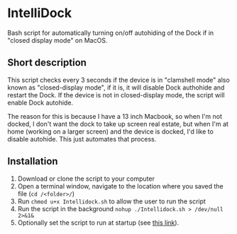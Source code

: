 # IntelliDock
Bash script for automatically turning on/off autohiding of the Dock if in "closed display mode" on MacOS.

## Short description
This script checks every 3 seconds if the device is in "clamshell mode" also known as "closed-display mode", if it is, it will disable Dock authohide and restart the Dock. If the device is not in closed-display mode, the script will enable Dock autohide.

The reason for this is because I have a 13 inch Macbook, so when I'm not docked, I don't want the dock to take up screen real estate, but when I'm at home (working on a larger screen) and the device is docked, I'd like to disable autohide. This just automates that process.

## Installation
1. Download or clone the script to your computer
2. Open a terminal window, navigate to the location where you saved the file (`cd /<folder>/`)
3. Run `chmod u+x Intellidock.sh` to allow the user to run the script
4. Run the script in the background `nohup ./Intellidock.sh > /dev/null 2>&1&`
5. Optionally set the script to run at startup (see [this link](https://stackoverflow.com/questions/6442364/running-script-upon-login-mac)).
